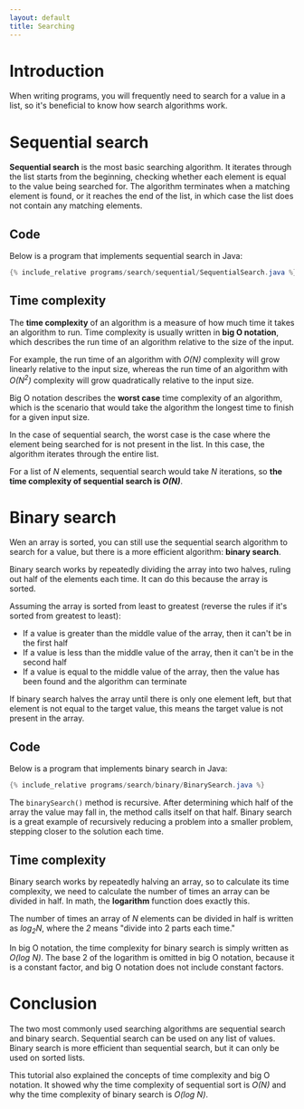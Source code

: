 ```yaml
---
layout: default
title: Searching
---
```


# Introduction

When writing programs, you will frequently need to search for a value in a list, so it's beneficial to know how search algorithms work.

# Sequential search

**Sequential search** is the most basic searching algorithm. It iterates through the list starts from the beginning, checking whether each element is equal to the value being searched for. The algorithm terminates when a matching element is found, or it reaches the end of the list, in which case the list does not contain any matching elements.

## Code

Below is a program that implements sequential search in Java:

```java
{% include_relative programs/search/sequential/SequentialSearch.java %}
```

## Time complexity

The **time complexity** of an algorithm is a measure of how much time it takes an algorithm to run. Time complexity is usually written in **big O notation**, which describes the run time of an algorithm relative to the size of the input. 

For example, the run time of an algorithm with *O(N)* complexity will grow linearly relative to the input size, whereas the run time of an algorithm with *O(N<sup>2</sup>)* complexity will grow quadratically relative to the input size.

Big O notation describes the **worst case** time complexity of an algorithm, which is the scenario that would take the algorithm the longest time to finish for a given input size.

In the case of sequential search, the worst case is the case where the element being searched for is not present in the list. In this case, the algorithm iterates through the entire list. 

For a list of *N* elements, sequential search would take *N* iterations, so **the time complexity of sequential search is *O(N)***.

# Binary search

Wen an array is sorted, you can still use the sequential search algorithm to search for a value, but there is a more efficient algorithm: **binary search**.

Binary search works by repeatedly dividing the array into two halves, ruling out half of the elements each time. It can do this because the array is sorted. 

Assuming the array is sorted from least to greatest (reverse the rules if it's sorted from greatest to least):

- If a value is greater than the middle value of the array, then it can't be in the first half
- If a value is less than the middle value of the array, then it can't be in the second half
- If a value is equal to the middle value of the array, then the value has been found and the algorithm can terminate 

If binary search halves the array until there is only one element left, but that element is not equal to the target value, this means the target value is not present in the array.

## Code

Below is a program that implements binary search in Java:

```java
{% include_relative programs/search/binary/BinarySearch.java %}
```

The `binarySearch()` method is recursive. After determining which half of the array the value may fall in, the method calls itself on that half. Binary search is a great example of recursively reducing a problem into a smaller problem, stepping closer to the solution each time.

## Time complexity

Binary search works by repeatedly halving an array, so to calculate its time complexity, we need to calculate the number of times an array can be divided in half. In math, the **logarithm** function does exactly this. 

The number of times an array of *N* elements can be divided in half is written as *log<sub>2</sub>N*, where the *2* means "divide into 2 parts each time."

In big O notation, the time complexity for binary search is simply written as *O(log N)*. The base 2 of the logarithm is omitted in big O notation, because it is a constant factor, and big O notation does not include constant factors.

# Conclusion

The two most commonly used searching algorithms are sequential search and binary search. Sequential search can be used on any list of values. Binary search is more efficient than sequential search, but it can only be used on sorted lists. 

This tutorial also explained the concepts of time complexity and big O notation. It showed why the time complexity of sequential sort is *O(N)* and why the time complexity of binary search is *O(log N)*.
